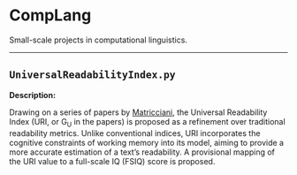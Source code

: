 # CompLang
Small-scale projects in computational linguistics.

---

## `UniversalReadabilityIndex.py`

**Description:**

Drawing on a series of papers by [Matricciani](https://www.mdpi.com/2813-2203/2/2/16), the Universal Readability Index (URI, or G<sub>U</sub> in the papers) is proposed as a refinement over traditional readability metrics. Unlike conventional indices, URI incorporates the cognitive constraints of working memory into its model, aiming to provide a more accurate estimation of a text’s readability.
A provisional mapping of the URI value to a full-scale IQ (FSIQ) score is proposed.
